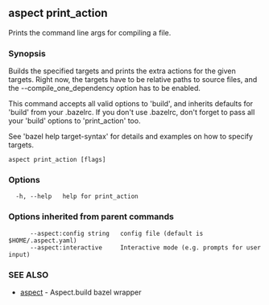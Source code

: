 ## aspect print_action

Prints the command line args for compiling a file.

### Synopsis

Builds the specified targets and prints the extra actions for the given
targets. Right now, the targets have to be relative paths to source files,
and the --compile_one_dependency option has to be enabled.

This command accepts all valid options to 'build', and inherits defaults for
'build' from your .bazelrc.  If you don't use .bazelrc, don't forget to pass
all your 'build' options to 'print_action' too.

See 'bazel help target-syntax' for details and examples on how to
specify targets.

```
aspect print_action [flags]
```

### Options

```
  -h, --help   help for print_action
```

### Options inherited from parent commands

```
      --aspect:config string   config file (default is $HOME/.aspect.yaml)
      --aspect:interactive     Interactive mode (e.g. prompts for user input)
```

### SEE ALSO

* [aspect](aspect.md)	 - Aspect.build bazel wrapper

